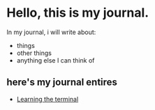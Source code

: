 # Hello, this is my journal.

In my journal, i will write about:

- things
- other things
- anything else I can think of

## here's my journal entires

- [Learning the terminal](entires/thingy.md)
